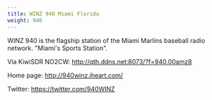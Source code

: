 ```yaml
---
title: WINZ 940 Miami Florida
weight: 940
---
```

WINZ 940 is the flagship station of the Miami Marlins
baseball radio network. "Miami's Sports Station".

Via KiwiSDR NO2CW: http://qth.ddns.net:8073/?f=940.00amz8

Home page: http://940winz.iheart.com/

Twitter: https://twitter.com/940WINZ


